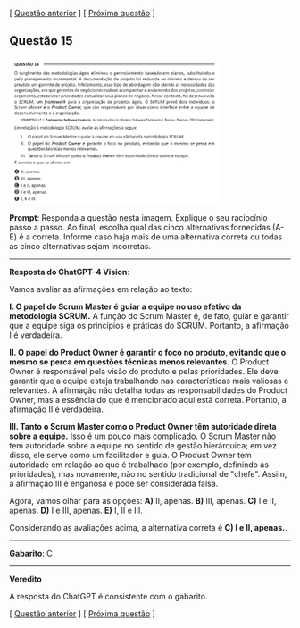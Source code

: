 \[ [Questão anterior](q14-por.md) \] \[ [Próxima questão](q16-por.md) \]

## Questão 15 ##

<img src="q15-image.png" alt="Question 15 image file" width="75%" height="75%">

**Prompt**: Responda a questão nesta imagem. Explique o seu raciocínio passo a passo. Ao final, escolha qual das cinco alternativas fornecidas (A-E) é a correta. Informe caso haja mais de uma alternativa correta ou todas as cinco alternativas sejam incorretas.

---

**Resposta do ChatGPT-4 Vision**: 

Vamos avaliar as afirmações em relação ao texto:

**I. O papel do Scrum Master é guiar a equipe no uso efetivo da metodologia SCRUM.**
A função do Scrum Master é, de fato, guiar e garantir que a equipe siga os princípios e práticas do SCRUM. Portanto, a afirmação I é verdadeira.

**II. O papel do Product Owner é garantir o foco no produto, evitando que o mesmo se perca em questões técnicas menos relevantes.**
O Product Owner é responsável pela visão do produto e pelas prioridades. Ele deve garantir que a equipe esteja trabalhando nas características mais valiosas e relevantes. A afirmação não detalha todas as responsabilidades do Product Owner, mas a essência do que é mencionado aqui está correta. Portanto, a afirmação II é verdadeira.

**III. Tanto o Scrum Master como o Product Owner têm autoridade direta sobre a equipe.**
Isso é um pouco mais complicado. O Scrum Master não tem autoridade sobre a equipe no sentido de gestão hierárquica; em vez disso, ele serve como um facilitador e guia. O Product Owner tem autoridade em relação ao que é trabalhado (por exemplo, definindo as prioridades), mas novamente, não no sentido tradicional de "chefe". Assim, a afirmação III é enganosa e pode ser considerada falsa.

Agora, vamos olhar para as opções:
**A)** II, apenas.
**B)** III, apenas.
**C)** I e II, apenas.
**D)** I e III, apenas.
**E)** I, II e III.

Considerando as avaliações acima, a alternativa correta é **C) I e II, apenas.**.

---

**Gabarito**: C

---

**Veredito**

A resposta do ChatGPT é consistente com o gabarito.

\[ [Questão anterior](q14-por.md) \] \[ [Próxima questão](q16-por.md) \]
